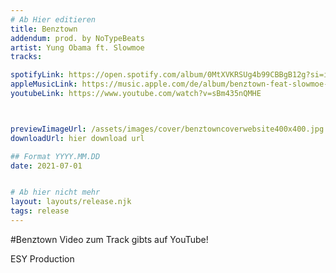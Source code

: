 ```yaml
---
# Ab Hier editieren
title: Benztown
addendum: prod. by NoTypeBeats
artist: Yung Obama ft. Slowmoe
tracks:

spotifyLink: https://open.spotify.com/album/0MtXVKRSUg4b99CBBgB12g?si=irXi0IT4TH-3CO7sNO6LvA
appleMusicLink: https://music.apple.com/de/album/benztown-feat-slowmoe-notypebeats-%E2%82%AC%24%C2%A5/1575466068?i=1575466070
youtubeLink: https://www.youtube.com/watch?v=sBm435nQMHE



previewIimageUrl: /assets/images/cover/benztowncoverwebsite400x400.jpg
downloadUrl: hier download url

## Format YYYY.MM.DD
date: 2021-07-01


# Ab hier nicht mehr
layout: layouts/release.njk
tags: release
---
```


#Benztown
Video zum Track gibts auf YouTube!

ESY Production